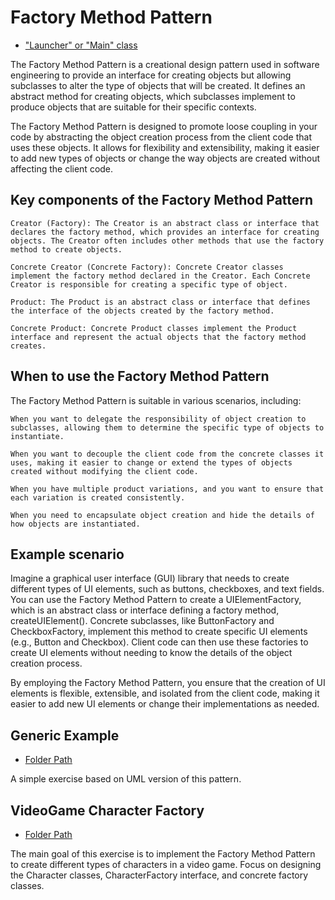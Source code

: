 # Factory Method Pattern

- ["Launcher" or "Main" class](./src/main/java/it/gb/FactoryMethodPattern.java)

The Factory Method Pattern is a creational design pattern used in software engineering to provide an interface for creating objects but allowing subclasses to alter the type of objects that will be created. It defines an abstract method for creating objects, which subclasses implement to produce objects that are suitable for their specific contexts.

The Factory Method Pattern is designed to promote loose coupling in your code by abstracting the object creation process from the client code that uses these objects. It allows for flexibility and extensibility, making it easier to add new types of objects or change the way objects are created without affecting the client code.

## Key components of the Factory Method Pattern

    Creator (Factory): The Creator is an abstract class or interface that declares the factory method, which provides an interface for creating objects. The Creator often includes other methods that use the factory method to create objects.

    Concrete Creator (Concrete Factory): Concrete Creator classes implement the factory method declared in the Creator. Each Concrete Creator is responsible for creating a specific type of object.

    Product: The Product is an abstract class or interface that defines the interface of the objects created by the factory method.

    Concrete Product: Concrete Product classes implement the Product interface and represent the actual objects that the factory method creates.

## When to use the Factory Method Pattern

The Factory Method Pattern is suitable in various scenarios, including:

    When you want to delegate the responsibility of object creation to subclasses, allowing them to determine the specific type of objects to instantiate.

    When you want to decouple the client code from the concrete classes it uses, making it easier to change or extend the types of objects created without modifying the client code.

    When you have multiple product variations, and you want to ensure that each variation is created consistently.

    When you need to encapsulate object creation and hide the details of how objects are instantiated.

## Example scenario

Imagine a graphical user interface (GUI) library that needs to create different types of UI elements, such as buttons, checkboxes, and text fields. You can use the Factory Method Pattern to create a UIElementFactory, which is an abstract class or interface defining a factory method, createUIElement(). Concrete subclasses, like ButtonFactory and CheckboxFactory, implement this method to create specific UI elements (e.g., Button and Checkbox). Client code can then use these factories to create UI elements without needing to know the details of the object creation process.

By employing the Factory Method Pattern, you ensure that the creation of UI elements is flexible, extensible, and isolated from the client code, making it easier to add new UI elements or change their implementations as needed.

## Generic Example

- [Folder Path](./src/main/java/it/gb/generic)

A simple exercise based on UML version of this pattern.

## VideoGame Character Factory

- [Folder Path](./src/main/java/it/gb/videoGameCharacterFactory/)

The main goal of this exercise is to implement the Factory Method Pattern to create different types of characters in a video game. Focus on designing the Character classes, CharacterFactory interface, and concrete factory classes.

